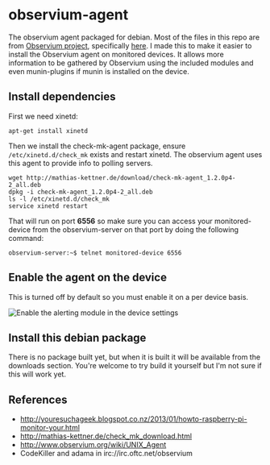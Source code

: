 observium-agent
===============

The observium agent packaged for debian.  Most of the files in this repo are from [Observium project](http://www.observium.org/wiki/Main_Page), specifically [here](http://fisheye.observium.org/browse/Observium/scripts).  I made this to make it easier to install the Observium agent on monitored devices.  It allows more information to be gathered by Observium using the included modules and even munin-plugins if munin is installed on the device.

## Install dependencies

First we need xinetd:

```
apt-get install xinetd
```

Then we install the check-mk-agent package, ensure `/etc/xinetd.d/check_mk` exists and restart xinetd. The observium agent uses this agent to provide info to polling servers.

```
wget http://mathias-kettner.de/download/check-mk-agent_1.2.0p4-2_all.deb
dpkg -i check-mk-agent_1.2.0p4-2_all.deb
ls -l /etc/xinetd.d/check_mk
service xinetd restart
```

That will run on port **6556** so make sure you can access your monitored-device from the observium-server on that port by doing the following command:

```
observium-server:~$ telnet monitored-device 6556
```

## Enable the agent on the device

This is turned off by default so you must enable it on a per device basis.

![Enable the alerting module in the device settings](http://i.imgur.com/sIh0OA6.png)

## Install this debian package

There is no package built yet, but when it is built it will be available from the downloads section.  You're welcome to try build it yourself but I'm not sure if this will work yet.

## References
* http://youresuchageek.blogspot.co.nz/2013/01/howto-raspberry-pi-monitor-your.html
* http://mathias-kettner.de/check_mk_download.html
* http://www.observium.org/wiki/UNIX_Agent
* CodeKiller and adama in irc://irc.oftc.net/observium
